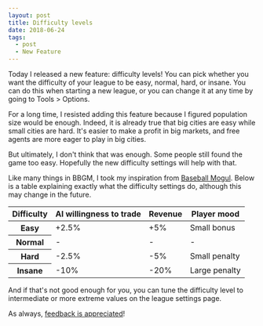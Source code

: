 ```yaml
---
layout: post
title: Difficulty levels
date: 2018-06-24
tags:
  - post
  - New Feature
---
```


Today I released a new feature: difficulty levels! You can pick whether you want the difficulty of your league to be easy, normal, hard, or insane. You can do this when starting a new league, or you can change it at any time by going to Tools > Options.

<!--more-->

For a long time, I resisted adding this feature because I figured population size would be enough. Indeed, it is already true that big cities are easy while small cities are hard. It's easier to make a profit in big markets, and free agents are more eager to play in big cities.

But ultimately, I don't think that was enough. Some people still found the game too easy. Hopefully the new difficulty settings will help with that.

Like many things in BBGM, I took my inspiration from [Baseball Mogul](http://thegamedesigner.blogspot.com/2017/03/baseball-mogul-cheats.html). Below is a table explaining exactly what the difficulty settings do, although this may change in the future.

<div class="table-responsive">
<table class="table">
  <thead>
    <tr>
      <th>Difficulty</th>
      <th>AI willingness to trade</th>
      <th>Revenue</th>
      <th>Player mood</th>
    </tr>
  </thead>
  <tbody>
    <tr>
      <th>Easy</th>
      <td>+2.5%</td>
      <td>+5%</td>
      <td>Small bonus</td>
    </tr>
    <tr>
      <th>Normal</th>
      <td>-</td>
      <td>-</td>
      <td>-</td>
    </tr>
    <tr>
      <th>Hard</th>
      <td>-2.5%</td>
      <td>-5%</td>
      <td>Small penalty</td>
    </tr>
    <tr>
      <th>Insane</th>
      <td>-10%</td>
      <td>-20%</td>
      <td>Large penalty</td>
    </tr>
  </tbody>
</table>
</div>

And if that's not good enough for you, you can tune the difficulty level to intermediate or more extreme values on the league settings page.

As always, [feedback is appreciated](https://www.reddit.com/r/BasketballGM/comments/8tjivq/new_feature_difficulty_levels/)!

